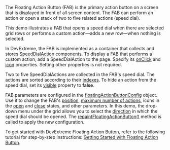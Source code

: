 The Floating Action Button (FAB) is the primary action button on a screen that is displayed in front of all screen content. The FAB can perform an action or open a stack of two to five related actions (speed dial).

This demo illustrates a FAB that opens a speed dial when there are selected grid rows or performs a custom action&mdash;adds a new row&mdash;when nothing is selected.

In DevExtreme, the FAB is implemented as a container that collects and stores [SpeedDialAction][0] components. To display a FAB that performs a custom action, add a SpeedDialAction to the page. Specify its [onClick][1] and [icon][2] properties. Setting other properties is not required.

Two to five SpeedDialActions are collected in the FAB's speed dial. The actions are sorted according to their [indexes][3]. To hide an action from the speed dial, set its [visible][4] property to **false**.

FAB parameters are configured in the [floatingActionButtonConfig][5] object. Use it to change the FAB's [position][6], [maximum number of actions][7], icons in the [open][8] and [close][9] states, and other parameters. In this demo, the drop-down menu under the grid allows you to select the [direction][10] in which the speed dial should be opened. The [repaintFloatingActionButton()][11] method is called to apply the new configuration.

To get started with DevExtreme Floating Action Button, refer to the following tutorial for step-by-step instructions: [Getting Started with Floating Action Button](/Documentation/Guide/UI_Components/Floating_Action_Button/Getting_Started_with_Floating_Action_Button/).

[0]: /Documentation/ApiReference/UI_Components/dxSpeedDialAction/
[1]: /Documentation/ApiReference/UI_Components/dxSpeedDialAction/Configuration/#onClick
[2]: /Documentation/ApiReference/UI_Components/dxSpeedDialAction/Configuration/#icon
[3]: /Documentation/ApiReference/UI_Components/dxSpeedDialAction/Configuration/#index
[4]: /Documentation/ApiReference/UI_Components/dxSpeedDialAction/Configuration/#visible
[5]: /Documentation/ApiReference/Common/Object_Structures/globalConfig/floatingActionButtonConfig/
[6]: /Documentation/ApiReference/Common/Object_Structures/globalConfig/floatingActionButtonConfig/#position
[7]: /Documentation/ApiReference/Common/Object_Structures/globalConfig/floatingActionButtonConfig/#maxSpeedDialActionCount
[8]: /Documentation/ApiReference/Common/Object_Structures/globalConfig/floatingActionButtonConfig/#closeIcon
[9]: /Documentation/ApiReference/Common/Object_Structures/globalConfig/floatingActionButtonConfig/#icon
[10]: /Documentation/ApiReference/Common/Object_Structures/globalConfig/floatingActionButtonConfig/#direction
[11]: /Documentation/ApiReference/Common/utils/ui/#repaintFloatingActionButton
 